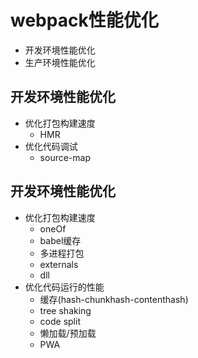 # webpack性能优化
* 开发环境性能优化
* 生产环境性能优化

## 开发环境性能优化
* 优化打包构建速度
    * HMR
* 优化代码调试
    * source-map

## 开发环境性能优化
* 优化打包构建速度
    * oneOf
    * babel缓存
    * 多进程打包
    * externals
    * dll
* 优化代码运行的性能
    * 缓存(hash-chunkhash-contenthash)
    * tree shaking
    * code split
    * 懒加载/预加载
    * PWA